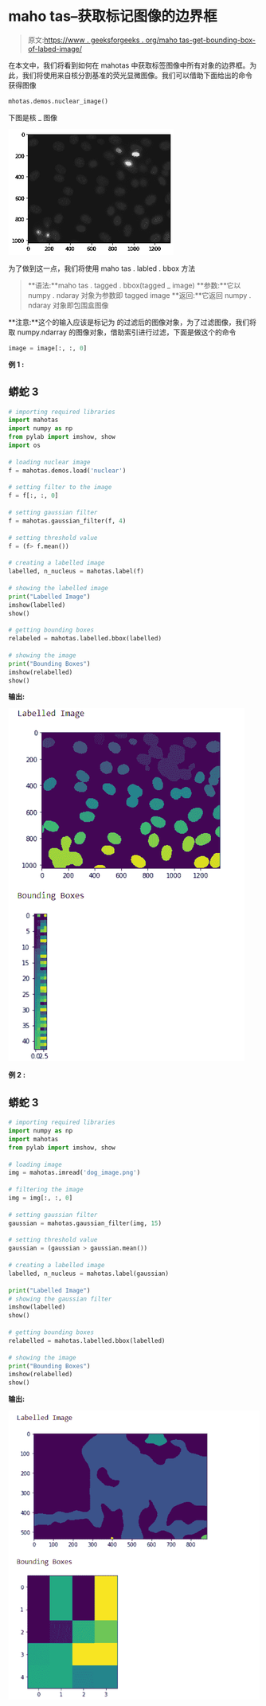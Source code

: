 # maho tas–获取标记图像的边界框

> 原文:[https://www . geeksforgeeks . org/maho tas-get-bounding-box-of-labed-image/](https://www.geeksforgeeks.org/mahotas-getting-bounding-boxes-of-labelled-image/)

在本文中，我们将看到如何在 mahotas 中获取标签图像中所有对象的边界框。为此，我们将使用来自核分割基准的荧光显微图像。我们可以借助下面给出的命令
获得图像

```py
mhotas.demos.nuclear_image()
```

下图是核 _ 图像

![](img/2d9f2099be91821b3aa41b61a692af29.png)

为了做到这一点，我们将使用 maho tas . labled . bbox 方法

> **语法:**maho tas . tagged . bbox(tagged _ image)
> **参数:**它以 numpy . ndaray 对象为参数即 tagged image
> **返回:**它返回 numpy . ndaray 对象即包围盒图像

**注意:**这个的输入应该是标记为
的过滤后的图像对象，为了过滤图像，我们将取 numpy.ndarray 的图像对象，借助索引进行过滤，下面是做这个的命令

```py
image = image[:, :, 0]
```

**例 1 :**

## 蟒蛇 3

```py
# importing required libraries
import mahotas
import numpy as np
from pylab import imshow, show
import os

# loading nuclear image
f = mahotas.demos.load('nuclear')

# setting filter to the image
f = f[:, :, 0]

# setting gaussian filter
f = mahotas.gaussian_filter(f, 4)

# setting threshold value
f = (f> f.mean())

# creating a labelled image
labelled, n_nucleus = mahotas.label(f)

# showing the labelled image
print("Labelled Image")
imshow(labelled)
show()

# getting bounding boxes
relabeled = mahotas.labelled.bbox(labelled)

# showing the image
print("Bounding Boxes")
imshow(relabelled)
show()
```

**输出:**

![](img/86c4edc24355521c3e98db96344caad5.png)

**例 2 :**

## 蟒蛇 3

```py
# importing required libraries
import numpy as np
import mahotas
from pylab import imshow, show

# loading image
img = mahotas.imread('dog_image.png')

# filtering the image
img = img[:, :, 0]

# setting gaussian filter
gaussian = mahotas.gaussian_filter(img, 15)

# setting threshold value
gaussian = (gaussian > gaussian.mean())

# creating a labelled image
labelled, n_nucleus = mahotas.label(gaussian)

print("Labelled Image")
# showing the gaussian filter
imshow(labelled)
show()

# getting bounding boxes
relabelled = mahotas.labelled.bbox(labelled)

# showing the image
print("Bounding Boxes")
imshow(relabelled)
show()
```

**输出:**

![](img/fa084c2196a478dd581fe512d2e5bce9.png)